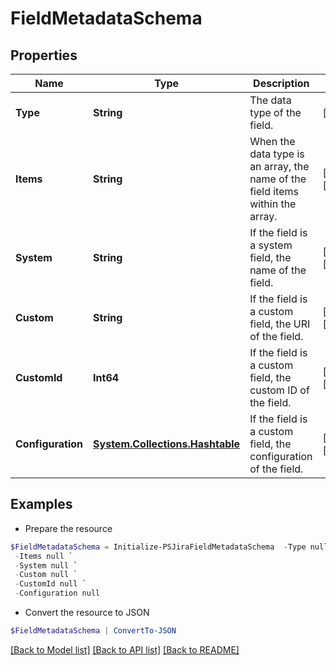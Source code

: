 # FieldMetadataSchema
## Properties

Name | Type | Description | Notes
------------ | ------------- | ------------- | -------------
**Type** | **String** | The data type of the field. | [readonly] 
**Items** | **String** | When the data type is an array, the name of the field items within the array. | [optional] [readonly] 
**System** | **String** | If the field is a system field, the name of the field. | [optional] [readonly] 
**Custom** | **String** | If the field is a custom field, the URI of the field. | [optional] [readonly] 
**CustomId** | **Int64** | If the field is a custom field, the custom ID of the field. | [optional] [readonly] 
**Configuration** | [**System.Collections.Hashtable**](AnyType.md) | If the field is a custom field, the configuration of the field. | [optional] [readonly] 

## Examples

- Prepare the resource
```powershell
$FieldMetadataSchema = Initialize-PSJiraFieldMetadataSchema  -Type null `
 -Items null `
 -System null `
 -Custom null `
 -CustomId null `
 -Configuration null
```

- Convert the resource to JSON
```powershell
$FieldMetadataSchema | ConvertTo-JSON
```

[[Back to Model list]](../README.md#documentation-for-models) [[Back to API list]](../README.md#documentation-for-api-endpoints) [[Back to README]](../README.md)

